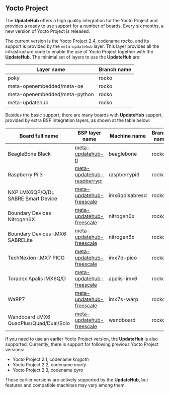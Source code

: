 ## Yocto Project

The **UpdateHub** offers a high quality integration for the Yocto Project and provides a ready to use support for a number of boards. Every six months, a new version of Yocto Project is released.

The current version is the Yocto Project 2.4, codename _rocko_, and its support is provided by the `meta-updatehub` layer. This layer provides all the infrastructure code to enable the use of Yocto Project together with the **UpdateHub**. The minimal set of layers to use the **UpdateHub** are:

| Layer name                    | Branch name |
|-------------------------------|-------------|
| poky                          | rocko       |
| meta-openembedded/meta-oe     | rocko       |
| meta-openembedded/meta-python | rocko       |
| meta-updatehub                | rocko       |


Besides the basic support, there are many boards with **UpdateHub** support, provided by extra BSP integration layers, as shown at the table below:

|  Board full name                        | BSP layer name                                                                                              | Machine name   | Branch name |
|-----------------------------------------|-------------------------------------------------------------------------------------------------------------|----------------|-------------|
| BeagleBone Black                        | [meta-updatehub-ti](https://github.com/updatehub/meta-updatehub-ti/tree/rocko)                   | beaglebone     | rocko       |
| Raspberry Pi 3                          | [meta-updatehub-raspberrypi](https://github.com/updatehub/meta-updatehub-raspberrypi/tree/rocko) | raspberrypi3   | rocko       |
| NXP i.MX6QP/Q/DL SABRE Smart Device     | [meta-updatehub-freescale](https://github.com/updatehub/meta-updatehub-freescale/tree/rocko)     | imx6qdlsabresd | rocko       |
| Boundary Devices Nitrogen6X             | [meta-updatehub-freescale](https://github.com/updatehub/meta-updatehub-freescale/tree/rocko)     | nitrogen6x     | rocko       |
| Boundary Devices i.MX6 SABRELite        | [meta-updatehub-freescale](https://github.com/updatehub/meta-updatehub-freescale/tree/rocko)     | nitrogen6x     | rocko       |
| TechNexion i.MX7 PICO                   | [meta-updatehub-freescale](https://github.com/updatehub/meta-updatehub-freescale/tree/rocko)     | imx7d-pico     | rocko       |
| Toradex Apalis iMX6Q/D                  | [meta-updatehub-freescale](https://github.com/updatehub/meta-updatehub-freescale/tree/rocko)     | apalis-imx6    | rocko       |
| WaRP7                                   | [meta-updatehub-freescale](https://github.com/updatehub/meta-updatehub-freescale/tree/rocko)     | imx7s-warp     | rocko       |
| Wandboard i.MX6 QuadPlus/Quad/Dual/Solo | [meta-updatehub-freescale](https://github.com/updatehub/meta-updatehub-freescale/tree/rocko)     | wandboard      | rocko       |


If you need to use an earlier Yocto Project version, the **UpdateHub** is also supported. Currently, there is support for following previous Yocto Project versions:

* Yocto Project 2.1, codename _krogoth_
* Yocto Project 2.2, codename _morty_
* Yocto Project 2.3, codename _pyro_

These earlier versions are actively supported by the **UpdateHub**, but features and compatible machines may vary among them.
